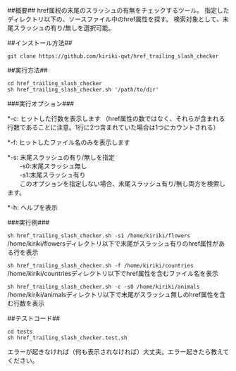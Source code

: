 ##概要##
href属税の末尾のスラッシュの有無をチェックするツール。
指定したディレクトリ以下の、ソースファイル中のhref属性を探す。
検索対象として、末尾スラッシュの有り/無しを選択可能。


##インストール方法##

    git clone https://github.com/kiriki-qwt/href_trailing_slash_checker

##実行方法##
    
    cd href_trailing_slash_checker
    sh href_trailing_slash_checker.sh '/path/to/dir'

###実行オプション###

*-c: ヒットした行数を表示します
（href属性の数ではなく、それらが含まれる行数であることに注意。1行に2つ含まれていた場合は1つにカウントされる）

*-f: ヒットしたファイル名のみを表示します

*-s: 末尾スラッシュの有り/無しを指定  
　　-s0:末尾スラッシュ無し  
　　-s1:末尾スラッシュ有り  
　　このオプションを指定しない場合、末尾スラッシュ有り/無し両方を検索します。  

*-h: ヘルプを表示


###実行例###

`sh href_trailing_slash_checker.sh -s1 /home/kiriki/flowers`  
/home/kiriki/flowersディレクトリ以下で末尾がスラッシュ有りのhref属性がある行を表示

`sh href_trailing_slash_checker.sh -f /home/kiriki/countries`  
/home/kiriki/countriesディレクトリ以下でhref属性を含むファイル名を表示


`sh href_trailing_slash_checker.sh -c -s0 /home/kiriki/animals`  
/home/kiriki/animalsディレクトリ以下で末尾がスラッシュ無しのhref属性を含む行数を表示


##テストコード##

    cd tests
    sh href_trailing_slash_checker.test.sh

エラーが起きなければ（何も表示されなければ）大丈夫。エラー起きたら教えてください。
